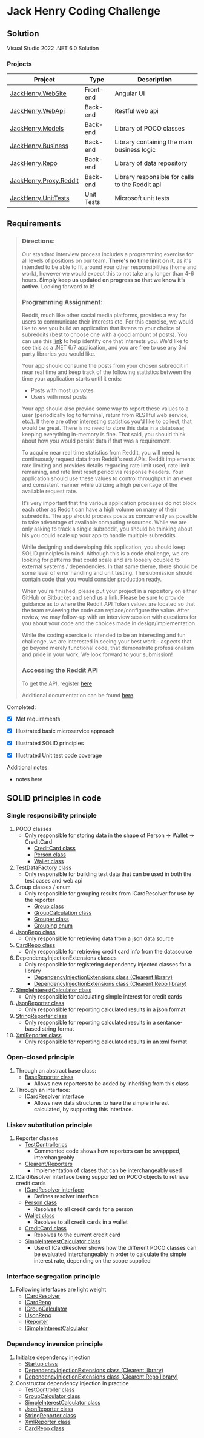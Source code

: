 # Jack Henry Coding Challenge


## Solution

Visual Studio 2022 .NET 6.0 Solution

### Projects

| Project | Type | Description |
| ----------- | ----------- | ----------- |
| [JackHenry.WebSite](https://github.com/JoelSkimoreMartin/JackHenry/tree/main/JackHenry.WebSite) | Front-end | Angular UI |
| [JackHenry.WebApi](https://github.com/JoelSkimoreMartin/JackHenry/tree/main/JackHenry.WebApi) | Back-end | Restful web api |
| [JackHenry.Models](https://github.com/JoelSkimoreMartin/JackHenry/tree/main/JackHenry.Models) | Back-end | Library of POCO classes |
| [JackHenry.Business](https://github.com/JoelSkimoreMartin/JackHenry/tree/main/JackHenry.Business) | Back-end | Library containing the main business logic |
| [JackHenry.Repo](https://github.com/JoelSkimoreMartin/JackHenry/tree/main/JackHenry.Repo) | Back-end | Library of data repository |
| [JackHenry.Proxy.Reddit](https://github.com/JoelSkimoreMartin/JackHenry/tree/main/JackHenry.Proxy.Reddit) | Back-end | Library responsible for calls to the Reddit api |
| [JackHenry.UnitTests](https://github.com/JoelSkimoreMartin/JackHenry/tree/main/JackHenry.UnitTests) | Unit Tests | Microsoft unit tests |

## Requirements

> ### Directions:
> Our standard interview process includes a programming exercise for all levels of positions on our team. **There's no time limit on it**, as it's intended to be able to fit around your other responsibilities (home and work), however we would expect this to not take any longer than 4-6 hours. **Simply keep us updated on progress so that we know it’s active.**  Looking forward to it!
> 
> ### Programming Assignment:
> Reddit, much like other social media platforms, provides a way for users to communicate their interests etc. For this exercise, we would like to see you build an application that listens to your choice of subreddits (best to choose one with a good amount of posts). You can use this [link](https://redditcharts.com/) to help identify one that interests you.  We'd like to see this as a .NET 6/7 application, and you are free to use any 3rd party libraries you would like.
> 
> Your app should consume the posts from your chosen subreddit in near real time and keep track of the following statistics between the time your application starts until it ends:
> * Posts with most up votes
> * Users with most posts
>  
> Your app should also provide some way to report these values to a user (periodically log to terminal, return from RESTful web service, etc.). If there are other interesting statistics you’d like to collect, that would be great. There is no need to store this data in a database; keeping everything in-memory is fine. That said, you should think about how you would persist data if that was a requirement.
> 
> To acquire near real time statistics from Reddit, you will need to continuously request data from Reddit's rest APIs.  Reddit implements rate limiting and provides details regarding rate limit used, rate limit remaining, and rate limit reset period via response headers.  Your application should use these values to control throughput in an even and consistent manner while utilizing a high percentage of the available request rate.
> 
> It’s very important that the various application processes do not block each other as Reddit can have a high volume on many of their subreddits.  The app should process posts as concurrently as possible to take advantage of available computing resources. While we are only asking to track a single subreddit, you should be thinking about his you could scale up your app to handle multiple subreddits.
> 
> While designing and developing this application, you should keep SOLID principles in mind. Although this is a code challenge, we are looking for patterns that could scale and are loosely coupled to external systems / dependencies. In that same theme, there should be some level of error handling and unit testing. The submission should contain code that you would consider production ready.
> 
> When you're finished, please put your project in a repository on either GitHub or Bitbucket and send us a link. Please be sure to provide guidance as to where the Reddit API Token values are located so that the team reviewing the code can replace/configure the value. After review, we may follow-up with an interview session with questions for you about your code and the choices made in design/implementation.
> 
> While the coding exercise is intended to be an interesting and fun challenge, we are interested in seeing your best work - aspects that go beyond merely functional code, that demonstrate professionalism and pride in your work.  We look forward to your submission!
> 
> ### Accessing the Reddit API
> 
> To get the API, register [here](https://www.reddit.com/wiki/api/)
> 
> Additional documentation can be found [here](https://www.reddit.com/dev/api/).
> 

Completed:

- [x] Met requirements
- [x] Illustrated basic microservice approach
- [x] Illustrated SOLID principles
- [x] Illustrated Unit test code coverage


Additional notes:
   * notes here

## SOLID principles in code


### Single responsibility principle

1. POCO classes
    * Only responsible for storing data in the shape of Person -> Wallet -> CreditCard
        * [CreditCard class](https://github.com/JoelSkimoreMartin/Clearent/blob/master/Clearent.Models/CreditCard.cs)
        * [Person class](https://github.com/JoelSkimoreMartin/Clearent/blob/master/Clearent.Models/Person.cs)
        * [Wallet class](https://github.com/JoelSkimoreMartin/Clearent/blob/master/Clearent.Models/Wallet.cs)
1. [TestDataFactory class](https://github.com/JoelSkimoreMartin/Clearent/blob/master/Clearent.Models/TestData/TestDataFactory.cs)
    * Only responsible for building test data that can be used in both the test cases and web api
1. Group classes / enum
    * Only responsible for grouping results from ICardResolver for use by the reporter
        * [Group class](https://github.com/JoelSkimoreMartin/Clearent/blob/master/Clearent/Groupers/Group.cs)
        * [GroupCalculation class](https://github.com/JoelSkimoreMartin/Clearent/blob/master/Clearent/Groupers/GroupCalculation.cs)
        * [Grouper class](https://github.com/JoelSkimoreMartin/Clearent/blob/master/Clearent/Groupers/Grouper.cs)
        * [Grouping enum](https://github.com/JoelSkimoreMartin/Clearent/blob/master/Clearent.Models/TestData/Grouping.cs)
1. [JsonRepo class](https://github.com/JoelSkimoreMartin/Clearent/blob/master/Clearent.Repo/JsonRepo.cs)
    * Only responsible for retrieving data from a json data source
1. [CardRepo class](https://github.com/JoelSkimoreMartin/Clearent/blob/master/Clearent.Repo/CardRepo.cs)
    * Only responsible for retrieving credit card info from the datasource
1. DependencyInjectionExtensions classes
    * Only responsible for registering dependency injected classes for a library
        * [DependencyInjectionExtensions class (Clearent library)](https://github.com/JoelSkimoreMartin/Clearent/blob/master/Clearent/Extensions/DependencyInjectionExtensions.cs)
        * [DependencyInjectionExtensions class (Clearent.Repo library)](https://github.com/JoelSkimoreMartin/Clearent/blob/master/Clearent.Repo/Extensions/DependencyInjectionExtensions.cs)
1. [SimpleInterestCalculator class](https://github.com/JoelSkimoreMartin/Clearent/blob/master/Clearent/SimpleInterestCalculator.cs)
    * Only responsible for calculating simple interest for credit cards
1. [JsonReporter class](https://github.com/JoelSkimoreMartin/Clearent/blob/master/Clearent/Reporters/JsonReporter.cs)
    * Only responsible for reporting calculated results in a json format
1. [StringReporter class](https://github.com/JoelSkimoreMartin/Clearent/blob/master/Clearent/Reporters/StringReporter.cs)
    * Only responsible for reporting calculated results in a sentance-based string format
1. [XmlReporter class](https://github.com/JoelSkimoreMartin/Clearent/blob/master/Clearent/Reporters/XmlReporter.cs)
    * Only responsible for reporting calculated results in an xml format


### Open–closed principle


1. Through an abstract base class:
    * [BaseReporter class](https://github.com/JoelSkimoreMartin/Clearent/blob/master/Clearent/Reporters/BaseReporter.cs)
        * Allows new reporters to be added by inheriting from this class
1. Through an interface:
    * [ICardResolver interface](https://github.com/JoelSkimoreMartin/Clearent/blob/master/Clearent.Models/Interfaces/ICardResolver.cs)
        * Allows new data structures to have the simple interest calculated, by supporting this interface.


### Liskov substitution principle


1. Reporter classes
    * [TestController.cs](https://github.com/JoelSkimoreMartin/Clearent/blob/master/Clearent.WebApi/Controllers/TestController.cs)
        * Commented code shows how reporters can be swappped, interchangeably
    * [Clearent/Reporters](https://github.com/JoelSkimoreMartin/Clearent/tree/master/Clearent/Reporters)
        * Implementation of clases that can be interchangeably used
1. ICardResolver interface being supported on POCO objects to retrieve credit cards
    * [ICardResolver interface](https://github.com/JoelSkimoreMartin/Clearent/blob/master/Clearent.Models/Interfaces/ICardResolver.cs)
        * Defines resolver interface
    * [Person class](https://github.com/JoelSkimoreMartin/Clearent/blob/master/Clearent.Models/Person.cs)
        * Resolves to all credit cards for a person
    * [Wallet class](https://github.com/JoelSkimoreMartin/Clearent/blob/master/Clearent.Models/Wallet.cs)
        * Resolves to all credit cards in a wallet
    * [CreditCard class](https://github.com/JoelSkimoreMartin/Clearent/blob/master/Clearent.Models/CreditCard.cs)
        * Resolves to the current credit card
    * [SimpleInterestCalculator class](https://github.com/JoelSkimoreMartin/Clearent/blob/master/Clearent/SimpleInterestCalculator.cs)
        * Use of ICardResolver shows how the different POCO classes can be evaluated interchangeably in order to calculate the simple interest rate, depending on the scope supplied


### Interface segregation principle


1. Following interfaces are light weight
    * [ICardResolver](https://github.com/JoelSkimoreMartin/Clearent/blob/master/Clearent.Models/Interfaces/ICardResolver.cs)
    * [ICardRepo](https://github.com/JoelSkimoreMartin/Clearent/blob/master/Clearent.Repo/Interfaces/ICardRepo.cs)
    * [IGroupCalculator](https://github.com/JoelSkimoreMartin/Clearent/blob/master/Clearent/Interfaces/IGroupCalculator.cs)
    * [IJsonRepo](https://github.com/JoelSkimoreMartin/Clearent/blob/master/Clearent.Repo/Interfaces/IJsonRepo.cs)
    * [IReporter](https://github.com/JoelSkimoreMartin/Clearent/blob/master/Clearent/Interfaces/IReporter.cs)
    * [ISimpleInterestCalculator](https://github.com/JoelSkimoreMartin/Clearent/blob/master/Clearent/Interfaces/ISimpleInterestCalculator.cs)


### Dependency inversion principle


1. Initialze dependency injection
    * [Startup class](https://github.com/JoelSkimoreMartin/Clearent/blob/master/Clearent.WebApi/Startup.cs)
    * [DependencyInjectionExtensions class (Clearent library)](https://github.com/JoelSkimoreMartin/Clearent/blob/master/Clearent/Extensions/DependencyInjectionExtensions.cs)
    * [DependencyInjectionExtensions class (Clearent.Repo library)](https://github.com/JoelSkimoreMartin/Clearent/blob/master/Clearent.Repo/Extensions/DependencyInjectionExtensions.cs)
1. Constructor dependency injection in practice
    * [TestController class](https://github.com/JoelSkimoreMartin/Clearent/blob/master/Clearent.WebApi/Controllers/TestController.cs)
    * [GroupCalculator class](https://github.com/JoelSkimoreMartin/Clearent/blob/master/Clearent/GroupCalculator.cs)
    * [SimpleInterestCalculator class](https://github.com/JoelSkimoreMartin/Clearent/blob/master/Clearent/SimpleInterestCalculator.cs)
    * [JsonReporter class](https://github.com/JoelSkimoreMartin/Clearent/blob/master/Clearent/Reporters/JsonReporter.cs)
    * [StringReporter class](https://github.com/JoelSkimoreMartin/Clearent/blob/master/Clearent/Reporters/StringReporter.cs)
    * [XmlReporter class](https://github.com/JoelSkimoreMartin/Clearent/blob/master/Clearent/Reporters/XmlReporter.cs)
    * [CardRepo class](https://github.com/JoelSkimoreMartin/Clearent/blob/master/Clearent.Repo/CardRepo.cs)
